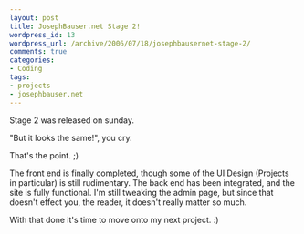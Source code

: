```yaml
--- 
layout: post
title: JosephBauser.net Stage 2!
wordpress_id: 13
wordpress_url: /archive/2006/07/18/josephbausernet-stage-2/
comments: true
categories: 
- Coding
tags: 
- projects
- josephbauser.net
---
```


Stage 2 was released on sunday.

"But it looks the same!", you cry. 

That's the point. ;)

<!--more-->

The front end is finally completed, though some of the UI Design (Projects in particular) is still rudimentary. The back end has been integrated, and the site is fully functional. I'm still tweaking the admin page, but since that doesn't effect you, the reader, it doesn't really matter so much. 

With that done it's time to move onto my next project. :)
